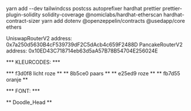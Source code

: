 yarn add --dev tailwindcss postcss autoprefixer hardhat prettier prettier-plugin-solidity solidity-coverage @nomiclabs/hardhat-etherscan hardhat-contract-sizer
yarn add dotenv @openzeppelin/contracts @usedapp/core ethers

UniswapRouterV2 address: 0x7a250d5630B4cF539739dF2C5dAcb4c659F2488D
PancakeRouterV2 address: 0x10ED43C718714eb63d5aA57B78B54704E256024E

*** KLEURCODES: ***

*** f3d0f8 licht roze **
** 8b5ce0 paars      **
** e25ed9 roze       **
** fb7d55 oranje     **

*** FONT: ***

** Doodle_Head **
